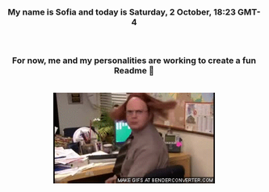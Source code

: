 


<div align="center">
<h3 >My name is Sofia and today is Saturday, 2 October, 18:23 GMT-4</h3><br>
<h3 >For now, me and my personalities are working to create a fun Readme 👋
</h3><br>
<img src='img/dwight.gif' alt='working...'/>
</div>

